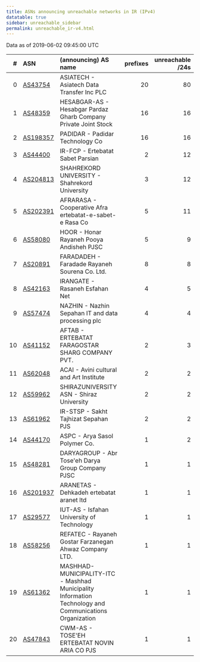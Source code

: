 ```yaml
---
title: ASNs announcing unreachable networks in IR (IPv4)
datatable: true
sidebar: unreachable_sidebar
permalink: unreachable_ir-v4.html
---
```


Data as of 2019-06-02 09:45:00 UTC


<div class="datatable-begin"></div>

|   # | ASN                                      | (announcing) AS name                                                                                   |   prefixes |   unreachable /24s |
|----:|:-----------------------------------------|:-------------------------------------------------------------------------------------------------------|-----------:|-------------------:|
|   0 | [AS43754](unreachable_AS43754-v4.html)   | ASIATECH - Asiatech Data Transfer Inc PLC                                                              |         20 |                 80 |
|   1 | [AS48359](unreachable_AS48359-v4.html)   | HESABGAR-AS - Hesabgar Pardaz Gharb Company Private Joint Stock                                        |         16 |                 16 |
|   2 | [AS198357](unreachable_AS198357-v4.html) | PADIDAR - Padidar Technology Co                                                                        |         16 |                 16 |
|   3 | [AS44400](unreachable_AS44400-v4.html)   | IR-FCP - Ertebatat Sabet Parsian                                                                       |          2 |                 12 |
|   4 | [AS204813](unreachable_AS204813-v4.html) | SHAHREKORD UNIVERSITY - Shahrekord University                                                          |          3 |                 12 |
|   5 | [AS202391](unreachable_AS202391-v4.html) | AFRARASA - Cooperative Afra ertebatat-e-sabet-e Rasa Co                                                |          5 |                 11 |
|   6 | [AS58080](unreachable_AS58080-v4.html)   | HOOR - Honar Rayaneh Pooya Andisheh PJSC                                                               |          5 |                  9 |
|   7 | [AS20891](unreachable_AS20891-v4.html)   | FARADADEH - Faradade Rayaneh Sourena Co. Ltd.                                                          |          8 |                  8 |
|   8 | [AS42163](unreachable_AS42163-v4.html)   | IRANGATE - Rasaneh Esfahan Net                                                                         |          4 |                  5 |
|   9 | [AS57474](unreachable_AS57474-v4.html)   | NAZHIN - Nazhin Sepahan IT and data processing plc                                                     |          4 |                  4 |
|  10 | [AS41152](unreachable_AS41152-v4.html)   | AFTAB - ERTEBATAT FARAGOSTAR SHARG COMPANY PVT.                                                        |          2 |                  3 |
|  11 | [AS62048](unreachable_AS62048-v4.html)   | ACAI - Avini cultural and Art Institute                                                                |          2 |                  2 |
|  12 | [AS59962](unreachable_AS59962-v4.html)   | SHIRAZUNIVERSITY ASN - Shiraz University                                                               |          2 |                  2 |
|  13 | [AS61962](unreachable_AS61962-v4.html)   | IR-STSP - Sakht Tajhizat Sepahan PJS                                                                   |          2 |                  2 |
|  14 | [AS44170](unreachable_AS44170-v4.html)   | ASPC - Arya Sasol Polymer Co.                                                                          |          1 |                  2 |
|  15 | [AS48281](unreachable_AS48281-v4.html)   | DARYAGROUP - Abr Tose'eh Darya Group Company PJSC                                                      |          1 |                  1 |
|  16 | [AS201937](unreachable_AS201937-v4.html) | ARANETAS - Dehkadeh ertebatat aranet ltd                                                               |          1 |                  1 |
|  17 | [AS29577](unreachable_AS29577-v4.html)   | IUT-AS - Isfahan University of Technology                                                              |          1 |                  1 |
|  18 | [AS58256](unreachable_AS58256-v4.html)   | REFATEC - Rayaneh Gostar Farzanegan Ahwaz Company LTD.                                                 |          1 |                  1 |
|  19 | [AS61362](unreachable_AS61362-v4.html)   | MASHHAD-MUNICIPALITY-ITC - Mashhad Municipality Information Technology and Communications Organization |          1 |                  1 |
|  20 | [AS47843](unreachable_AS47843-v4.html)   | CWM-AS - TOSE'EH ERTEBATAT NOVIN ARIA CO PJS                                                           |          1 |                  1 |

<div class="datatable-end"></div>